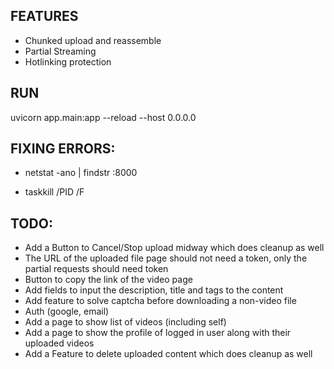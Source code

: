 ## FEATURES
- Chunked upload and reassemble
- Partial Streaming
- Hotlinking protection

## RUN
uvicorn app.main:app --reload --host 0.0.0.0

## FIXING ERRORS:
- netstat -ano | findstr :8000

- taskkill /PID <PID> /F

## TODO:
- Add a Button to Cancel/Stop upload midway which does cleanup as well
- The URL of the uploaded file page should not need a token, only the partial requests should need token
- Button to copy the link of the video page
- Add fields to input the description, title and tags to the content
- Add feature to solve captcha before downloading a non-video file
- Auth (google, email)
- Add a page to show list of videos (including self)
- Add a page to show the profile of logged in user along with their uploaded videos
- Add a Feature to delete uploaded content which does cleanup as well
